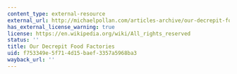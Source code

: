 ```yaml
---
content_type: external-resource
external_url: http://michaelpollan.com/articles-archive/our-decrepit-food-factories/
has_external_license_warning: true
license: https://en.wikipedia.org/wiki/All_rights_reserved
status: ''
title: Our Decrepit Food Factories
uid: f753349e-5f71-4d15-baef-3357a5968ba3
wayback_url: ''
---
```

